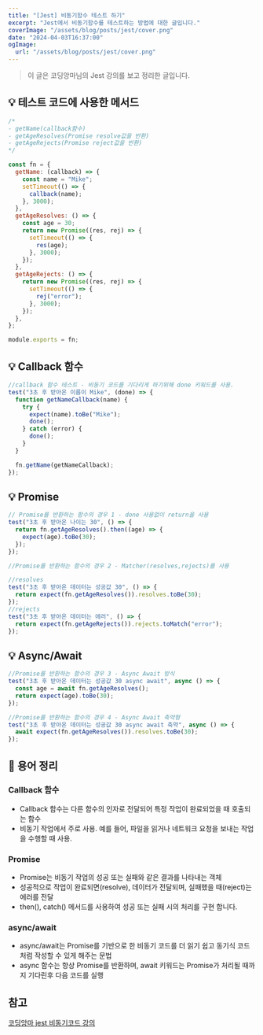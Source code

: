 ```yaml
---
title: "[Jest] 비동기함수 테스트 하기"
excerpt: "Jest에서 비동기함수를 테스트하는 방법에 대한 글입니다."
coverImage: "/assets/blog/posts/jest/cover.png"
date: "2024-04-03T16:37:00"
ogImage:
  url: "/assets/blog/posts/jest/cover.png"
---
```


> 이 글은 코딩앙마님의 Jest 강의를 보고 정리한 글입니다.

## &#128161; 테스트 코드에 사용한 메서드

```jsx
/*
- getName(callback함수)
- getAgeResolves(Promise resolve값을 반환)
- getAgeRejects(Promise reject값을 반환)
*/

const fn = {
  getName: (callback) => {
    const name = "Mike";
    setTimeout(() => {
      callback(name);
    }, 3000);
  },
  getAgeResolves: () => {
    const age = 30;
    return new Promise((res, rej) => {
      setTimeout(() => {
        res(age);
      }, 3000);
    });
  },
  getAgeRejects: () => {
    return new Promise((res, rej) => {
      setTimeout(() => {
        rej("error");
      }, 3000);
    });
  },
};

module.exports = fn;
```

## &#128161; Callback 함수

```jsx
//callback 함수 테스트 - 비동기 코드를 기다리게 하기위해 done 키워드를 사용.
test("3초 후 받아온 이름이 Mike", (done) => {
  function getNameCallback(name) {
    try {
      expect(name).toBe("Mike");
      done();
    } catch (error) {
      done();
    }
  }

  fn.getName(getNameCallback);
});
```

## &#128161; Promise

```jsx
// Promise를 반환하는 함수의 경우 1 - done 사용없이 return을 사용
test("3초 후 받아온 나이는 30", () => {
  return fn.getAgeResolves().then((age) => {
    expect(age).toBe(30);
  });
});

//Promise를 반환하는 함수의 경우 2 - Matcher(resolves,rejects)를 사용

//resolves
test("3초 후 받아온 데이터는 성공값 30", () => {
  return expect(fn.getAgeResolves()).resolves.toBe(30);
});
//rejects
test("3초 후 받아온 데이터는 에러", () => {
  return expect(fn.getAgeRejects()).rejects.toMatch("error");
});
```

## &#128161; Async/Await

```jsx
//Promise를 반환하는 함수의 경우 3 - Async Await 방식
test("3초 후 받아온 데이터는 성공값 30 async await", async () => {
  const age = await fn.getAgeResolves();
  return expect(age).toBe(30);
});

//Promise를 반환하는 함수의 경우 4 - Async Await 축약형
test("3초 후 받아온 데이터는 성공값 30 async await 축약", async () => {
  await expect(fn.getAgeResolves()).resolves.toBe(30);
});
```

## &#128226; 용어 정리

### Callback 함수

- Callback 함수는 다른 함수의 인자로 전달되어 특정 작업이 완료되었을 때 호출되는 함수
- 비동기 작업에서 주로 사용. 예를 들어, 파일을 읽거나 네트워크 요청을 보내는 작업을 수행할 때 사용.

### Promise

- Promise는 비동기 작업의 성공 또는 실패와 같은 결과를 나타내는 객체
- 성공적으로 작업이 완료되면(resolve), 데이터가 전달되며, 실패했을 때(reject)는 에러를 전달
- then(), catch() 메서드를 사용하여 성공 또는 실패 시의 처리를 구현 합니다.

### async/await

- async/await는 Promise를 기반으로 한 비동기 코드를 더 읽기 쉽고 동기식 코드처럼 작성할 수 있게 해주는 문법
- async 함수는 항상 Promise를 반환하며, await 키워드는 Promise가 처리될 때까지 기다린후 다음 코드를 실행

## 참고

[코딩앙마 jest 비동기코드 강의](https://www.youtube.com/watch?v=snFRUjYR6j4&list=PLZKTXPmaJk8L1xCg_1cRjL5huINlP2JKt&index=3)
